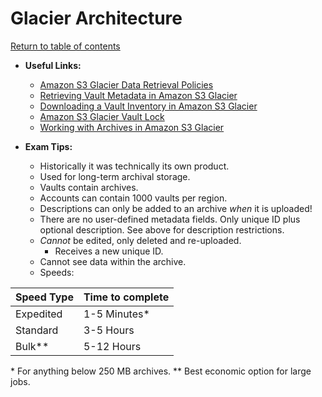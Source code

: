 # Glacier Architecture

[Return to table of contents](../../../README.md)

* **Useful Links:**
  * [Amazon S3 Glacier Data Retrieval Policies](https://docs.aws.amazon.com/amazonglacier/latest/dev/data-retrieval-policy.html)
  * [Retrieving Vault Metadata in Amazon S3 Glacier](https://docs.aws.amazon.com/amazonglacier/latest/dev/retrieving-vault-info.html)
  * [Downloading a Vault Inventory in Amazon S3 Glacier](https://docs.aws.amazon.com/amazonglacier/latest/dev/vault-inventory.html)
  * [Amazon S3 Glacier Vault Lock](https://docs.aws.amazon.com/amazonglacier/latest/dev/vault-lock.html)
  * [Working with Archives in Amazon S3 Glacier](https://docs.aws.amazon.com/amazonglacier/latest/dev/working-with-archives.html)

* **Exam Tips:**
  * Historically it was technically its own product.
  * Used for long-term archival storage.
  * Vaults contain archives.
  * Accounts can contain 1000 vaults per region.
  * Descriptions can only be added to an archive _when_ it is uploaded!
  * There are no user-defined metadata fields. Only unique ID plus optional description. See above for description restrictions.
  * _Cannot_ be edited, only deleted and re-uploaded.
    * Receives a new unique ID.
  * Cannot see data within the archive.
  * Speeds:

| Speed Type | Time to complete |
|----------- | ---------------- |
| Expedited  | 1-5 Minutes\*    |
| Standard   | 3-5 Hours        |
| Bulk\*\*   | 5-12 Hours       |

\* For anything below 250 MB archives.
\*\* Best economic option for large jobs.

